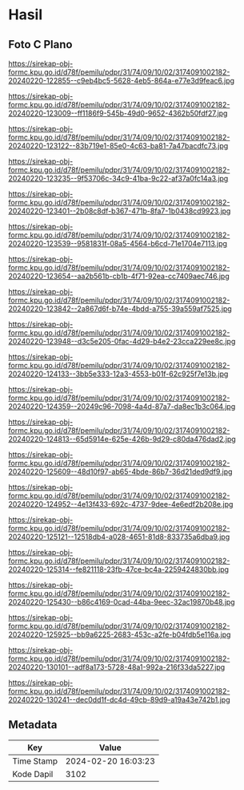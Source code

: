 # Hasil

## Foto C Plano

https://sirekap-obj-formc.kpu.go.id/d78f/pemilu/pdpr/31/74/09/10/02/3174091002182-20240220-122855--c9eb4bc5-5628-4eb5-864a-e77e3d9feac6.jpg

https://sirekap-obj-formc.kpu.go.id/d78f/pemilu/pdpr/31/74/09/10/02/3174091002182-20240220-123009--ff1186f9-545b-49d0-9652-4362b50fdf27.jpg

https://sirekap-obj-formc.kpu.go.id/d78f/pemilu/pdpr/31/74/09/10/02/3174091002182-20240220-123122--83b719e1-85e0-4c63-ba81-7a47bacdfc73.jpg

https://sirekap-obj-formc.kpu.go.id/d78f/pemilu/pdpr/31/74/09/10/02/3174091002182-20240220-123235--9f53706c-34c9-41ba-9c22-af37a0fc14a3.jpg

https://sirekap-obj-formc.kpu.go.id/d78f/pemilu/pdpr/31/74/09/10/02/3174091002182-20240220-123401--2b08c8df-b367-471b-8fa7-1b0438cd9923.jpg

https://sirekap-obj-formc.kpu.go.id/d78f/pemilu/pdpr/31/74/09/10/02/3174091002182-20240220-123539--9581831f-08a5-4564-b6cd-71e1704e7113.jpg

https://sirekap-obj-formc.kpu.go.id/d78f/pemilu/pdpr/31/74/09/10/02/3174091002182-20240220-123654--aa2b561b-cb1b-4f71-92ea-cc7409aec746.jpg

https://sirekap-obj-formc.kpu.go.id/d78f/pemilu/pdpr/31/74/09/10/02/3174091002182-20240220-123842--2a867d6f-b74e-4bdd-a755-39a559af7525.jpg

https://sirekap-obj-formc.kpu.go.id/d78f/pemilu/pdpr/31/74/09/10/02/3174091002182-20240220-123948--d3c5e205-0fac-4d29-b4e2-23cca229ee8c.jpg

https://sirekap-obj-formc.kpu.go.id/d78f/pemilu/pdpr/31/74/09/10/02/3174091002182-20240220-124133--3bb5e333-12a3-4553-b01f-62c925f7e13b.jpg

https://sirekap-obj-formc.kpu.go.id/d78f/pemilu/pdpr/31/74/09/10/02/3174091002182-20240220-124359--20249c96-7098-4a4d-87a7-da8ec1b3c064.jpg

https://sirekap-obj-formc.kpu.go.id/d78f/pemilu/pdpr/31/74/09/10/02/3174091002182-20240220-124813--65d5914e-625e-426b-9d29-c80da476dad2.jpg

https://sirekap-obj-formc.kpu.go.id/d78f/pemilu/pdpr/31/74/09/10/02/3174091002182-20240220-125609--48d10f97-ab65-4bde-86b7-36d21ded9df9.jpg

https://sirekap-obj-formc.kpu.go.id/d78f/pemilu/pdpr/31/74/09/10/02/3174091002182-20240220-124952--4e13f433-692c-4737-9dee-4e6edf2b208e.jpg

https://sirekap-obj-formc.kpu.go.id/d78f/pemilu/pdpr/31/74/09/10/02/3174091002182-20240220-125121--12518db4-a028-4651-81d8-833735a6dba9.jpg

https://sirekap-obj-formc.kpu.go.id/d78f/pemilu/pdpr/31/74/09/10/02/3174091002182-20240220-125314--fe821118-23fb-47ce-bc4a-2259424830bb.jpg

https://sirekap-obj-formc.kpu.go.id/d78f/pemilu/pdpr/31/74/09/10/02/3174091002182-20240220-125430--b86c4169-0cad-44ba-9eec-32ac19870b48.jpg

https://sirekap-obj-formc.kpu.go.id/d78f/pemilu/pdpr/31/74/09/10/02/3174091002182-20240220-125925--bb9a6225-2683-453c-a2fe-b04fdb5e116a.jpg

https://sirekap-obj-formc.kpu.go.id/d78f/pemilu/pdpr/31/74/09/10/02/3174091002182-20240220-130101--adf8a173-5728-48a1-992a-216f33da5227.jpg

https://sirekap-obj-formc.kpu.go.id/d78f/pemilu/pdpr/31/74/09/10/02/3174091002182-20240220-130241--dec0dd1f-dc4d-49cb-89d9-a19a43e742b1.jpg


## Metadata

| Key        | Value               |
| ---------- | ------------------- |
| Time Stamp | 2024-02-20 16:03:23 |
| Kode Dapil | 3102                |



